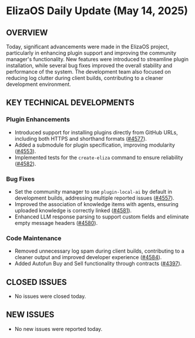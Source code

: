 # ElizaOS Daily Update (May 14, 2025)

## OVERVIEW 
Today, significant advancements were made in the ElizaOS project, particularly in enhancing plugin support and improving the community manager's functionality. New features were introduced to streamline plugin installation, while several bug fixes improved the overall stability and performance of the system. The development team also focused on reducing log clutter during client builds, contributing to a cleaner development environment.

## KEY TECHNICAL DEVELOPMENTS

### Plugin Enhancements
- Introduced support for installing plugins directly from GitHub URLs, including both HTTPS and shorthand formats ([#4577](https://github.com/elizaos/eliza/pull/4577)).
- Added a submodule for plugin specification, improving modularity ([#4553](https://github.com/elizaos/eliza/pull/4553)).
- Implemented tests for the `create-eliza` command to ensure reliability ([#4582](https://github.com/elizaos/eliza/pull/4582)).

### Bug Fixes
- Set the community manager to use `plugin-local-ai` by default in development builds, addressing multiple reported issues ([#4557](https://github.com/elizaos/eliza/pull/4557)).
- Improved the association of knowledge items with agents, ensuring uploaded knowledge is correctly linked ([#4581](https://github.com/elizaos/eliza/pull/4581)).
- Enhanced LLM response parsing to support custom fields and eliminate empty message headers ([#4580](https://github.com/elizaos/eliza/pull/4580)).

### Code Maintenance
- Removed unnecessary log spam during client builds, contributing to a cleaner output and improved developer experience ([#4584](https://github.com/elizaos/eliza/pull/4584)).
- Added Autofun Buy and Sell functionality through contracts ([#4397](https://github.com/elizaos/eliza/pull/4397)).

## CLOSED ISSUES
- No issues were closed today.

## NEW ISSUES
- No new issues were reported today.